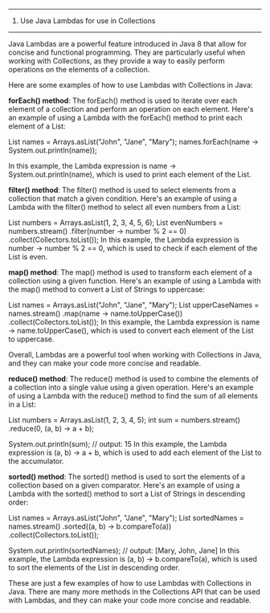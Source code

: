 _____________________________________________________________________________________________________________________________________________________________________

1. Use Java Lambdas for use in Collections
_____________________________________________________________________________________________________________________________________________________________________

Java Lambdas are a powerful feature introduced in Java 8 that allow for concise and functional programming. They are particularly useful when working with Collections, as they provide a way to easily perform operations on the elements of a collection.

Here are some examples of how to use Lambdas with Collections in Java:

**forEach() method**:
The forEach() method is used to iterate over each element of a collection and perform an operation on each element. Here's an example of using a Lambda with the forEach() method to print each element of a List:

List<String> names = Arrays.asList("John", "Jane", "Mary");
names.forEach(name -> System.out.println(name));

In this example, the Lambda expression is name -> System.out.println(name), which is used to print each element of the List.

**filter() method**:
The filter() method is used to select elements from a collection that match a given condition. Here's an example of using a Lambda with the filter() method to select all even numbers from a List:

List<Integer> numbers = Arrays.asList(1, 2, 3, 4, 5, 6);
List<Integer> evenNumbers = numbers.stream()
                                    .filter(number -> number % 2 == 0)
                                    .collect(Collectors.toList());
In this example, the Lambda expression is number -> number % 2 == 0, which is used to check if each element of the List is even.

**map() method**:
The map() method is used to transform each element of a collection using a given function. Here's an example of using a Lambda with the map() method to convert a List of Strings to uppercase:

List<String> names = Arrays.asList("John", "Jane", "Mary");
List<String> upperCaseNames = names.stream()
                                    .map(name -> name.toUpperCase())
                                    .collect(Collectors.toList());
In this example, the Lambda expression is name -> name.toUpperCase(), which is used to convert each element of the List to uppercase.

Overall, Lambdas are a powerful tool when working with Collections in Java, and they can make your code more concise and readable.

**reduce() method**:
The reduce() method is used to combine the elements of a collection into a single value using a given operation. Here's an example of using a Lambda with the reduce() method to find the sum of all elements in a List:

List<Integer> numbers = Arrays.asList(1, 2, 3, 4, 5);
int sum = numbers.stream()
                .reduce(0, (a, b) -> a + b);

System.out.println(sum); // output: 15
In this example, the Lambda expression is (a, b) -> a + b, which is used to add each element of the List to the accumulator.

**sorted() method**:
The sorted() method is used to sort the elements of a collection based on a given comparator. Here's an example of using a Lambda with the sorted() method to sort a List of Strings in descending order:

List<String> names = Arrays.asList("John", "Jane", "Mary");
List<String> sortedNames = names.stream()
                                .sorted((a, b) -> b.compareTo(a))
                                .collect(Collectors.toList());

System.out.println(sortedNames); // output: [Mary, John, Jane]
In this example, the Lambda expression is (a, b) -> b.compareTo(a), which is used to sort the elements of the List in descending order.

These are just a few examples of how to use Lambdas with Collections in Java. There are many more methods in the Collections API that can be used with Lambdas, and they can make your code more concise and readable.

